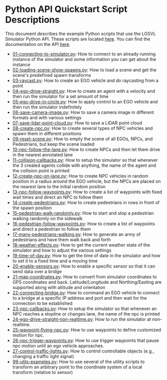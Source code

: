 # Python API Quickstart Script Descriptions

This document describes the example Python scripts that use the LGSVL Simulator Python API. These scripts are located [here](https://github.com/lgsvl/PythonAPI/tree/master/Api/quickstart). You can find the documentation on the API [here](https://www.lgsvlsimulator.com/docs/python-api/).



* [01-connecting-to-simulator.py](https://github.com/lgsvl/PythonAPI/blob/master/quickstart/01-connecting-to-simulator.py): How to connect to an already running instance of the simulator and some information you can get about the instance
* [02-loading-scene-show-spawns.py](https://github.com/lgsvl/PythonAPI/blob/master/quickstart/02-loading-scene-show-spawns.py): How to load a scene and get the scene's predefined spawn transforms
* [03-raycast.py](https://github.com/lgsvl/PythonAPI/blob/master/quickstart/03-raycast.py): How to create an EGO vehicle and do raycasting from a point
* [04-ego-drive-straight.py](https://github.com/lgsvl/PythonAPI/blob/master/quickstart/04-ego-drive-straight.py): How to create an agent with a velocity and then run the simulator for a set amount of time
* [05-ego-drive-in-circle.py](https://github.com/lgsvl/PythonAPI/blob/master/quickstart/05-ego-drive-in-circle.py): How to apply control to an EGO vehicle and then run the simulator indefinitely
* [06-save-camera-image.py](https://github.com/lgsvl/PythonAPI/tree/master/Api/quickstart/06-save-camera-image.py): How to save a camera image in different formats and with various settings
* [07-save-lidar-point-cloud.py](https://github.com/lgsvl/PythonAPI/tree/master/Api/quickstart/07-save-lidar-point-cloud.py): How to save a LIDAR point cloud
* [08-create-npc.py](https://github.com/lgsvl/PythonAPI/tree/master/Api/quickstart/08-create-npc.py): How to create several types of NPC vehicles and spawn them in different positions
* [09-reset-scene.py](https://github.com/lgsvl/PythonAPI/tree/master/Api/quickstart/09-reset-scene.py): How to empty the scene of all EGOs, NPCs, and Pedestrians, but keep the scene loaded
* [10-npc-follow-the-lane.py](https://github.com/lgsvl/PythonAPI/tree/master/Api/quickstart/10-npc-follow-the-lane.py): How to create NPCs and then let them drive in the nearest annotated lane
* [11-collision-callbacks.py](https://github.com/lgsvl/PythonAPI/tree/master/Api/quickstart/11-collision-callbacks.py): How to setup the simulator so that whenever the 3 created agents collide with anything, the name of the agent and the collision point is printed
* [12-create-npc-on-lane.py](https://github.com/lgsvl/PythonAPI/tree/master/Api/quickstart/12-create-npc-on-lane.py): How to create NPC vehicles in random position in a radius around the EGO vehicle, but the NPCs are placed on the nearest lane to the initial random position
* [13-npc-follow-waypoints.py](https://github.com/lgsvl/PythonAPI/tree/master/Api/quickstart/13-npc-follow-waypoints.py): How to create a list of waypoints with fixed wait times and direct an NPC to follow them
* [14-create-pedestrians.py](https://github.com/lgsvl/PythonAPI/tree/master/Api/quickstart/14-create-pedestrians.py): How to create pedestrians in rows in front of the spawn position
* [15-pedestrian-walk-randomly.py](https://github.com/lgsvl/PythonAPI/tree/master/Api/quickstart/15-pedestrian-walk-randomly.py): How to start and stop a pedestrian walking randomly on the sidewalk
* [16-pedestrian-follow-waypoints.py](https://github.com/lgsvl/PythonAPI/tree/master/Api/quickstart/16-pedestrian-follow-waypoints.py): How to create a list of waypoints and direct a pedestrian to follow them
* [17-many-pedestrians-walking.py](https://github.com/lgsvl/PythonAPI/tree/master/Api/quickstart/17-many-pedestrians-walking.py): How to generate an army of pedestrians and have them walk back and forth
* [18-weather-effects.py](https://github.com/lgsvl/PythonAPI/tree/master/Api/quickstart/18-weather-effects.py): How to get the current weather state of the simulator and how to adjust the various settings
* [19-time-of-day.py](https://github.com/lgsvl/PythonAPI/tree/master/Api/quickstart/19-time-of-day.py): How to get the time of date in the simulator and how to set it to a fixed time and a moving time
* [20-enable-sensors.py](https://github.com/lgsvl/PythonAPI/tree/master/Api/quickstart/20-enable-sensors.py): How to enable a specific sensor so that it can send data over a bridge
* [21-map-coordinates.py](https://github.com/lgsvl/PythonAPI/tree/master/Api/quickstart/21-map-coordinates.py): How to convert from simulator coordinates to GPS coordinates and back. Latitude/Longitude and Northing/Easting are supported along with altitude and orientation
* [22-connecting-bridge.py](https://github.com/lgsvl/PythonAPI/tree/master/Api/quickstart/22-connecting-bridge.py): How to command an EGO vehicle to connect to a bridge at a specific IP address and port and then wait for the connection to be established
* [23-npc-callbacks.py](https://github.com/lgsvl/PythonAPI/tree/master/Api/quickstart/23-npc-callbacks.py): How to setup the simulator so that whenever an NPC reaches a stopline or changes lane, the name of the npc is printed
* [24-ego-drive-straight-non-realtime.py](https://github.com/lgsvl/PythonAPI/tree/master/Api/24-ego-drive-straight-non-realtime.py): How to run the simulator at non-realtime.
* [25-waypoint-flying-npc.py](https://github.com/lgsvl/PythonAPI/tree/master/Api/25-waypoint-flying-npc.py): How to use waypoints to define customized motion for npc.
* [26-npc-trigger-waypoints.py](https://github.com/lgsvl/PythonAPI/tree/master/Api/26-npc-trigger-waypoints.py): How to use trigger waypoints that pause npc motion until an ego vehicle approaches.
* [27-control-traffic-lights.py](https://github.com/lgsvl/PythonAPI/tree/master/Api/27-control-traffic-lights.py): How to control controllable objects (e.g., changing a traffic light signal)
* [99-utils-examples.py](https://github.com/lgsvl/PythonAPI/tree/master/Api/quickstart/99-utils-examples.py): How to use several of the utility scripts to transform an arbitrary point to the coordinate system of a local transform (relative to sensor)

